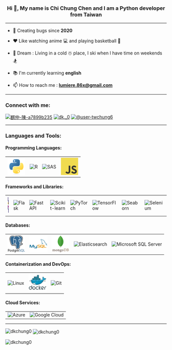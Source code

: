 <h3 align="center">Hi 👋, My name is Chi Chung Chen and I am a Python developer from Taiwan </h3>
<hr>

- 💫 Creating bugs since **2020**

- ❤️ Like watching anime 💻 and playing basketball 🏀

- 🚀 Dream : Living in a cold ☃️ place, I ski when I have time on weekends 🏂

- 📚 I'm currently learning **english** 

- 📫 How to reach me : **lumiere.86x@gmail.com**
<hr>

<h3 align="left">Connect with me:</h3>
<p align="left">
<a href="https://linkedin.com/in/麒仲-陳-a7899b235" target="blank"><img align="center" src="https://raw.githubusercontent.com/rahuldkjain/github-profile-readme-generator/master/src/images/icons/Social/linked-in-alt.svg" alt="麒仲-陳-a7899b235" height="30" width="40" /></a>
<a href="https://instagram.com/dk._0" target="blank"><img align="center" src="https://raw.githubusercontent.com/rahuldkjain/github-profile-readme-generator/master/src/images/icons/Social/instagram.svg" alt="dk._0" height="30" width="40" /></a>
<a href="https://www.youtube.com/@user-twchung6" target="blank"><img align="center" src="https://raw.githubusercontent.com/rahuldkjain/github-profile-readme-generator/master/src/images/icons/Social/youtube.svg" alt="@user-twchung6" height="30" width="40" /></a>
</p>
<hr>

<h3 align="left">Languages and Tools:</h3>
<p align="left">
  <!-- Programming Languages -->
  <h4 align="left">Programming Languages:</h4>
  <table>
    <tr>
      <td><img src="https://raw.githubusercontent.com/devicons/devicon/master/icons/python/python-original.svg" title="Python" alt="Python" width="55" height="55"/></td>
      <td><img src="https://www.r-project.org/logo/Rlogo.svg" title="R" alt="R" width="55" height="55"/></td>
      <td><img src="https://www.vectorlogo.zone/logos/sas/sas-icon.svg" title="SAS" alt="SAS" width="55" height="55"/></td>
      <td><img src="https://raw.githubusercontent.com/devicons/devicon/master/icons/javascript/javascript-original.svg" title="JavaScript" alt="JavaScript" width="55" height="55"/></td>
    </tr>
  </table>

  <!-- Frameworks and Libraries -->
  <h4 align="left">Frameworks and Libraries:</h4>
  <table>
    <tr>
      <td><img src="https://raw.githubusercontent.com/devicons/devicon/2ae2a900d2f041da66e950e4d48052658d850630/icons/pandas/pandas-original.svg" title="Pandas" alt="Pandas" width="55" height="55"/></td>
      <td><img src="https://www.vectorlogo.zone/logos/pocoo_flask/pocoo_flask-icon.svg" title="Flask" alt="Flask" width="55" height="55"/></td>
      <td><img src="https://fastapi.tiangolo.com/img/logo-margin/logo-teal.png" title="FastAPI" alt="FastAPI" width="55" height="55"/></td>
      <td><img src="https://upload.wikimedia.org/wikipedia/commons/0/05/Scikit_learn_logo_small.svg" title="Scikit-learn" alt="Scikit-learn" width="55" height="55"/></td>
      <td><img src="https://www.vectorlogo.zone/logos/pytorch/pytorch-icon.svg" title="PyTorch" alt="PyTorch" width="55" height="55"/></td>
      <td><img src="https://www.vectorlogo.zone/logos/tensorflow/tensorflow-icon.svg" title="TensorFlow" alt="TensorFlow" width="55" height="55"/></td>
      <td><img src="https://seaborn.pydata.org/_images/logo-mark-lightbg.svg" title="Seaborn" alt="Seaborn" width="55" height="55"/></td>
      <td><img src="https://raw.githubusercontent.com/detain/svg-logos/780f25886640cef088af994181646db2f6b1a3f8/svg/selenium-logo.svg" title="Selenium" alt="Selenium" width="55" height="55"/></td>
    </tr>
  </table>

  <!-- Databases -->
  <h4 align="left">Databases:</h4>
  <table>
    <tr>
      <td><img src="https://raw.githubusercontent.com/devicons/devicon/master/icons/postgresql/postgresql-original-wordmark.svg" title="PostgreSQL" alt="PostgreSQL" width="55" height="55"/></td>
      <td><img src="https://raw.githubusercontent.com/devicons/devicon/master/icons/mysql/mysql-original-wordmark.svg" title="MySQL" alt="MySQL" width="55" height="55"/></td>
      <td><img src="https://raw.githubusercontent.com/devicons/devicon/master/icons/mongodb/mongodb-original-wordmark.svg" title="MongoDB" alt="MongoDB" width="55" height="55"/></td>
      <td><img src="https://www.vectorlogo.zone/logos/elastic/elastic-icon.svg" title="Elasticsearch" alt="Elasticsearch" width="55" height="55"/></td>
      <td><img src="https://www.svgrepo.com/show/303229/microsoft-sql-server-logo.svg" title="Microsoft SQL Server" alt="Microsoft SQL Server" width="55" height="55"/></td>
    </tr>
  </table>

  <!-- DevOps Tools -->
  <h4 align="left">Containerization and DevOps:</h4>
  <table>
    <tr>
      <td><img src="https://www.vectorlogo.zone/logos/linux/linux-icon.svg" title="Linux" alt="Linux" width="55" height="55"/></td>
      <td><img src="https://raw.githubusercontent.com/devicons/devicon/master/icons/docker/docker-original-wordmark.svg" title="Docker" alt="Docker" width="55" height="55"/></td>
      <td><img src="https://www.vectorlogo.zone/logos/git-scm/git-scm-icon.svg" title="Git" alt="Git" width="55" height="55"/></td>
    </tr>
  </table>

  <!-- Cloud Services -->
  <h4 align="left">Cloud Services:</h4>
  <table>
    <tr>
      <td><img src="https://www.vectorlogo.zone/logos/microsoft_azure/microsoft_azure-icon.svg" title="Azure" alt="Azure" width="55" height="55"/></td>
      <td><img src="https://www.vectorlogo.zone/logos/google_cloud/google_cloud-icon.svg" title="Google Cloud" alt="Google Cloud" width="55" height="55"/></td>
    </tr>
  </table>
</p>
<hr>

<p><img align="left" src="https://github-readme-stats.vercel.app/api/top-langs?username=dkchung0&show_icons=true&locale=en&layout=compact" alt="dkchung0" /></p>

<p>&nbsp;<img align="center" src="https://github-readme-stats.vercel.app/api?username=dkchung0&show_icons=true&locale=en" alt="dkchung0" /></p>

<p><img align="center" src="https://github-readme-streak-stats.herokuapp.com/?user=dkchung0&" alt="dkchung0" /></p>


